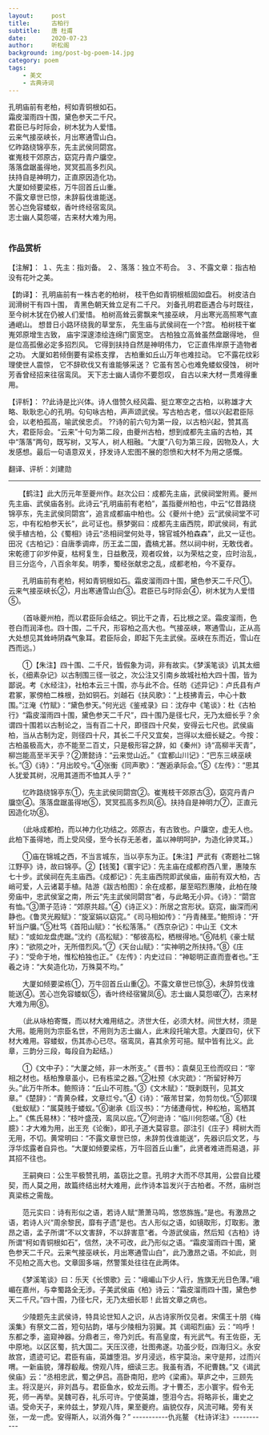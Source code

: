 ```yaml
---
layout:     post
title:      古柏行
subtitle:   唐 杜甫
date:       2020-07-23
author:     听松阁
background: img/post-bg-poem-14.jpg
category: poem
tags:
    - 美文
    - 古典诗词
---
```


孔明庙前有老柏，柯如青铜根如石。<br>
霜皮溜雨四十围，黛色参天二千尺。<br>
君臣已与时际会，树木犹为人爱惜。<br>
云来气接巫峡长，月出寒通雪山白。<br>
忆昨路绕锦亭东，先主武侯同閟宫。<br>
崔嵬枝干郊原古，窈窕丹青户牖空。<br>
落落盘踞虽得地，冥冥孤高多烈风。<br>
扶持自是神明力，正直原因造化功。<br>
大厦如倾要梁栋，万牛回首丘山重。<br>
不露文章世已惊，未辞翦伐谁能送。<br>
苦心岂免容蝼蚁，香叶终经宿鸾凤。<br>
志士幽人莫怨嗟，古来材大难为用。<br>
<br>

### 作品赏析
【注解】：
１、先主：指刘备。
２、落落：独立不苟合。
３、不露文章：指古柏没有花叶之美。

【韵译】：
孔明庙前有一株古老的柏树，
枝干色如青铜根柢固如盘石。
树皮洁白润滑树干有四十围，
青黑色朝天耸立足有二千尺。
刘备孔明君臣遇合与时既往，
至今树木犹在仍被人们爱惜。
柏树高耸云雾飘来气接巫峡，
月出寒光高照寒气直通岷山。
想昔日小路环绕我的草堂东，
先生庙与武侯祠在一个?宫。
柏树枝干崔嵬郊原增生古致，
庙宇深邃漆绘连绵门窗宽空。
古柏独立高耸虽然盘踞得地，
但是位高孤傲必定多招烈风。
它得到扶持自然是神明伟力，
它正直伟岸原于造物者之功。
大厦如若倾倒要有梁栋支撑，
古柏重如丘山万年也难拉动。
它不露花纹彩理使世人震惊，
它不辞砍伐又有谁能够采送？
它虽有苦心也难免蝼蚁侵蚀，
树叶芳香曾经招来往宿鸾凤。
天下志士幽人请你不要怨叹，
自古以来大材一贯难得重用。

【评析】：
??此诗是比兴体。诗人借赞久经风霜、挺立寒空之古柏，以称雄才大略、耿耿忠心的孔明。句句咏古柏，声声颂武侯。写古柏古老，借以兴起君臣际会，以老柏孤高，喻武侯忠贞。
??诗的前六句为第一段，以古柏兴起，赞其高大，君臣际会。“云来”十句为第二段，由夔州古柏，想到成都先主庙的古柏，其中“落落”两句，既写树，又写人，树人相融。“大厦”八句为第三段，因物及人，大发感想。最后一句语意双关，抒发诗人宏图不展的怨愤和大材不为用之感慨。

 翻译、评析：刘建勋
 
--------------------------------------------------
　　【鹤注】此大历元年至夔州作。赵次公曰：成都先主庙，武侯祠堂附焉。夔州先主庙、武侯庙各别。此诗云“孔明庙前有老柏”，盖指夔州柏也，中云“忆昔路绕锦亭东，先主武侯同閟宫”，追言成都庙中柏也。公《夔州十绝》云“武侯祠堂不可忘，中有松柏参天长”，此可证也。蔡梦弼曰：成都先主庙西院，即武侯祠，有武侯手植古柏，公《蜀相》诗云“丞相祠堂何处寻，锦官城外柏森森”，此又一证也。田况《古柏记》：自唐季调瘁，历王孟二国，蠹槁尤甚。然以祠中树，无敢伐者。宋乾德丁卯岁仲夏，枯柯复生，日益敷茂，观者叹耸，以为荣枯之变，应时治乱，目三分迄今，八百余年矣。明季，蜀经张献忠之乱，成都老柏，今不夏存。

　　孔明庙前有老柏，柯如青铜根如石。霜皮溜雨四十围，黛色参天二千尺①。云来气接巫峡长②，月出寒通雪山白③。君臣已与时际会④，树木犹为人爱惜⑤。

　　（首咏夔州柏，而以君臣际会结之。铜比干之青，石比根之坚。霜皮溜雨，色苍白而润泽也。四十围，二千尺，形容柏之高大也。气接巫峡，寒通雪山，正从高大处想见其耸峙阴森气象耳。君臣际会，即起下先主武侯。巫峡在东而近，雪山在西而远。）

　　①【朱注】四十围、二千尺，皆假象为词，非有故实。《梦溪笔谈》讥其太细长，《细素杂记》以古制围三径一驳之，次公注又引南乡故城社柏大四十围，皆为鄙说。考《水经注》，社柏本云三十围，亦与此不合。任昉《述异记》：卢氏县有卢君冢，冢傍柏二株根，劲如铜石。刘越石《扶风歌》：“上枝拂青云，中心十数围。”江淹《竹赋》：“黛色参天。”何光远《鉴戒录》曰：沈存中《笔谈》：杜《古柏行》“霜皮溜雨四十围，黛色参天二千尺”，四十围乃是径七尺，无乃太细长乎？余谓四十围若以古制论之，当有百二十尺，即径四十尺矣，安得云七尺也。武侯庙柏，当从古制为定，则径四十尺，其长二千尺又宜矣，岂得以太细长疑之。今按：古柏虽极高大，亦不能至二百丈，只是极形容之辞，如《秦州》诗“高柳半天青”，柳岂能高至半天乎？②萧懿诗：“云来觉山近。”《宜都山川记》：“巴东三峡巫峡长。”③《诗》：“月出皎兮。”④张衡《同声歌》：“邂逅承际会。”⑤《左传》：“思其人犹爱其树，况用其道而不恤其人乎？”

　　忆昨路绕锦亭东①，先主武侯同閟宫②。崔嵬枝干郊原古③，窈窕丹青户牖空④。落落盘踞虽得地⑤，冥冥孤高多烈风⑥。扶持自是神明力⑦，正直元因造化功⑧。

　　（此咏成都柏，而以神力化功结之。郊原古，有古致也。户牖空，虚无人也。此柏下虽得地，而上受风侵，至今长存无恙者，盖以神明呵护，为造化钟灵耳。）

　　①庙在锦城之西，不当言城东，当以亭东为正。【朱注】严武有《寄题社二锦江野亭》诗，故曰锦亭。②【钱笺】《寰宇记》：先主庙在成都府西八里，惠陵东七十步。武侯祠在先主庙西。《成都记》：先主庙西院即武侯庙，庙前有双大柏，古峭可爱，人云诸葛手植。陆游《跋古柏图》：余在成都，屡至昭烈惠陵，此柏在陵旁庙中，忠武侯室之南，所云“先主武侯同閟宫”者，与此略无小异。《诗》：“閟宫有恤。”③萧子范诗：“郊原共超。”④《诗正义》：所居之宫形状。窈窕，幽深而闲静也。《鲁灵光殿赋》：“旋室娟以窈窕。”《司马相如传》：“丹青赭垩。”鲍照诗：“开轩当户牖。”⑤杜笃《首阳山赋》：“长松落落。”《西京杂记》：中山王《文木赋》：“或如龙盘虎踞。”沈约《高松赋》：“郁彼高松，栖根得地。”⑥陆机《豪士赋序》：“欲陨之叶，无所借烈风。”⑦《天台山赋》：“实神明之所扶持。”⑧《庄子》：“受命于地，惟松柏独也正。”《左传》：内史过曰：“神聪明正直而壹者也。”王羲之诗：“大矣造化功，万殊莫不均。”

　　大厦如倾要梁栋①，万牛回首丘山重②。不露文章世已惊③，未辞剪伐谁能送④。苦心岂免容蝼蚁⑤，香叶终经宿鸞凤⑥。志士幽人莫怨嗟⑦，古来材大难为用⑧。

　　（此从咏柏寄慨，而以材大难用结之。济世大任，必须大材。间世大材，须是大用。能用则为宗臣名世，不用则为志士幽人，此末段托喻大意。大厦四句，伏下材大难用。容蝼蚁，伤其赤心已尽。宿鸾凤，喜其余芳可挹。赋中皆有比义。此章，三韵分三段，每段自为起结。）

　　①《文中子》：“大厦之倾，非一木所支。”《晋书》：袁粲见王俭而叹曰：“宰相之材也。栝柏豫章虽小，已有栋梁之器。”②杜预《水灾疏》：“所留好种万头。”此万牛所本。鲍照诗：“丘山不可胜。”③《文木赋》：“既剥既刊，见其文章。”《楚辞》：“青黄杂糅，文章烂兮。”④《诗》：“蔽芾甘棠，勿剪勿伐。”⑤郭璞《蚍蚁赋》：“属莫贱于蝼蚁。”⑥谢承《后汉书》：“方储遭母忧，种松柏，鸾栖其上。”《焦氏易林》：“枝叶盛茂，鸾凤以庇。”⑦何逊诗：“临川何怨嗟。”⑧《杜臆》：才大难为用，出王充《论衡》，即孔子道大莫容意。邵注引《庄子》樗树大而无用，不切。黄常明曰：“不露文章世已惊，未辞剪伐谁能送”，先器识后文艺，与浮华炫露者自异也。“大厦如倾要梁栋，万牛回首丘山重”，此贤者难进而易退，非其招不往也。

　　王嗣奭曰：公生平极赞孔明，盖窃比之意。孔明才大而不尽其用，公尝自比稷契，而人莫之用，故篇终结出材大难用，此作诗本旨发兴于古柏者。不然，庙树岂真梁栋之需哉。

　　范元实曰：诗有形似之语，若诗人赋“萧萧马鸣，悠悠旆旌。”是也。有激昂之语，若诗人兴“周余黎民，靡有孑遗”是也。古人形似之语，如镜取形，灯取影。激昂之语，孟子所谓“不以文害辞，不以辞害意”者。今游武侯庙，然后知《古柏》诗所谓“柯如青铜根如石”，信然，决不可改，此乃形似之语。“霜皮溜雨四十围，黛色参天二千尺。云来气接巫峡长，月出寒通雪山白”，此乃激昂之语。不如此，则不见柏之高大也。文章固多端，然警策处往往在此两体。

　　《梦溪笔谈》曰：乐天《长恨歌》云：“峨嵋山下少人行，旌旗无光日色薄。”峨嵋在嘉州，与幸蜀路全无涉。子美武侯庙《柏》诗云：“霜皮溜雨四十围，黛色参天二千尺。”四十围，乃径七尺，无乃太细长耶！此皆文章之病也。

　　少陵题先主武侯诗，特具论世知人之识，从古诗家所仅见者。宋儒王十朋《梅溪集》有祭文二首，短句拈韵，堪与少陵相为羽翼。其《谒昭烈庙》云：“呜呼！东都之季，盗窥神器。分鼎者三，帝乃刘氏。有高皇度，有光武气。有王佐臣，无中原地。以区区蜀，抗大国二。天压汉德，壮图弗遂。功虽少贬，四海归义。永安故宫，遗迹可记。君臣有庙，英雄堕泪。岁月浸远，栋宇莫治。来守是邦，过而兴喟。一新庙貌，薄荐殽胾。傍观八阵，细读三志。我虽有酒，不祀曹魏。”又《谒武侯庙》云：“丞相忠武，蜀之伊吕。高卧南阳，悲吟《梁甫》。草庐之中，三顾先主。将汉是兴，非刘昌与。君臣鱼水，蛟龙云雨。才十曹丕，志小寰宇。假令无死，师一再举。吴魏可吞，礼乐可许。宁使英雄，堕泪今古。将略非长，庸史之语。受命天子，来帅兹土，梦观八阵，果至夔府。庙貌仅存，风流可睹。旁有关张，一龙一虎。安得斯人，以消外侮？”
-----------仇兆鳌 《杜诗详注》-----------
